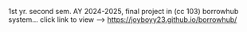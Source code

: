 1st yr. second sem. AY 2024-2025, final project in (cc 103) borrowhub system...
click link to view --> https://joyboyy23.github.io/borrowhub/
